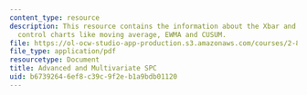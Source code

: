 ```yaml
---
content_type: resource
description: This resource contains the information about the Xbar and S, alternative
  control charts like moving average, EWMA and CUSUM.
file: https://ol-ocw-studio-app-production.s3.amazonaws.com/courses/2-830j-control-of-manufacturing-processes-sma-6303-spring-2008/b67392646ef8c39c9f2eb1a9bdb01120_lecture9.pdf
file_type: application/pdf
resourcetype: Document
title: Advanced and Multivariate SPC
uid: b6739264-6ef8-c39c-9f2e-b1a9bdb01120
---
```

